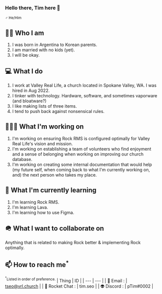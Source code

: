 ### Hello there, Tim here 👋
<sup>♂ He/Him</sup>

## 🧑🏻‍ Who I am
<ol>
<li> I was born in Argentina to Korean parents.</li>
<li> I am married with no kids (yet).</li>
<li> I will be okay.</li>
</ol>

## 💻 What I do
<ol>
<li> I work at Valley Real Life, a church located in Spokane Valley, WA. I was hired in Aug 2022.</li>
<li> I tinker with technology. Hardware, software, and sometimes vaporware (and bloatware?)</li>
<li> I like making lists of three items.</li>
<li> I tend to push back against nonsensical rules.</li>
</ol>

## 🧑🏻‍💻 What I'm working on
<ol>
<li> I'm working on ensuring Rock RMS is configured optimally for Valley Real Life's vision and mission.</li>
<li> I'm working on establishing a team of volunteers who find enjoyment and a sense of belonging when working on improving our church database.</li>
<li> I'm working on creating some internal documentation that would help (my future self, when coming back to what I'm currently working on, and) the next person who takes my place.</li>
</ol>

## 🌱 What I'm currently learning
<ol>
<li> I'm learning Rock RMS.</li>
<li> I'm learning Lava.</li>
<li> I'm learning how to use Figma.</li>
</ol>

## 🪖 What I want to collaborate on
Anything that is related to making Rock better & implementing Rock optimally.

## 📫 How to reach me<sup>*</sup>
<sup><sup>*</sup>Listed in order of preference.</sup>
| Thing | ID |
| --- | --- |
| 📧 Email       : | tseo@vrl.church |
| 🚀 Rocket Chat : | tim.seo |
| 👽 Discord     : | pTim#0002 |
